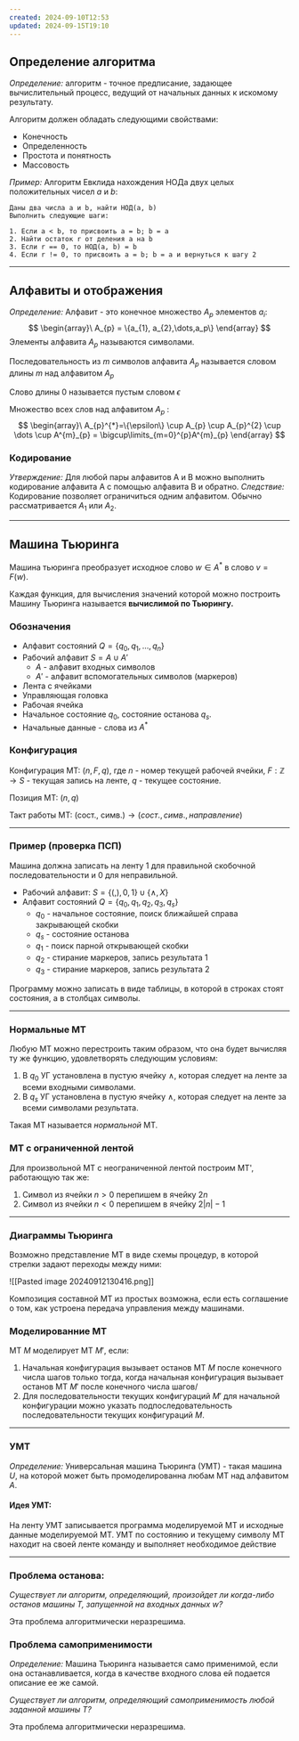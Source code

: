 ```yaml
---
created: 2024-09-10T12:53
updated: 2024-09-15T19:10
---
```

## Определение алгоритма

*Определение:* алгоритм - точное предписание, задающее вычислительный процесс, ведущий от начальных данных к искомому результату.

Алгоритм должен обладать следующими свойствами:
- Конечность
- Определенность
- Простота и понятность
- Массовость

*Пример:* Алгоритм Евклида нахождения НОДа двух целых положительных чисел $a$ и $b$:
```
Даны два числа a и b, найти НОД(а, b)
Выполнить следующие шаги:

1. Если a < b, то присвоить a = b; b = a
2. Найти остаток r от деления а на b
3. Если r == 0, то НОД(а, b) = b
4. Если r != 0, то присвоить a = b; b = a и вернуться к шагу 2
```
---
## Алфавиты и отображения

*Определение:* Алфавит - это конечное множество $A_{p}$ элементов $a_{i}$:$$
\begin{array}\
A_{p} = \{a_{1}, a_{2},\dots,a_p\}
\end{array}
$$Элементы алфавита $A_{p}$ называются символами.

Последовательность из $m$ символов алфавита $A_{p}$ называется словом длины $m$ над алфавитом $A_{p}$

Слово длины 0 называется пустым словом $\epsilon$

Множество всех слов над алфавитом $A_{p}$ :
$$
\begin{array}\
A_{p}^{*}=\{\epsilon\} \cup A_{p} \cup A_{p}^{2} \cup \dots \cup A^{m}_{p} = \bigcup\limits_{m=0}^{p}A^{m}_{p}
\end{array}
$$
### Кодирование

*Утверждение:* Для любой пары алфавитов A и B можно выполнить кодирование алфавита А с помощью алфавита В и обратно.
*Следствие:* Кодирование позволяет ограничиться одним алфавитом. Обычно рассматривается $A_{1}$ или $A_{2}$.

---
## Машина Тьюринга

Машина тьюринга преобразует исходное слово $w \in A^{*}$ в слово $v = F(w)$.

Каждая функция, для вычисления значений которой можно построить Машину Тьюринга называется **вычислимой по Тьюрингу.**

### Обозначения
- Алфавит состояний $Q = \{q_{0}, q_{1}, \dots, q_{n}\}$
- Рабочий алфавит $S = A \cup A'$
	- $A$ - алфавит входных символов
	- $A'$ - алфавит вспомогательных символов (маркеров)
- Лента с ячейками
- Управляющая головка
- Рабочая ячейка
- Начальное состояние $q_{0}$, состояние останова $q_{s}$.
- Начальные данные - слова из $A^{*}$

### Конфигурация

Конфигурация МТ: $(n, F, q)$, где $n$ - номер текущей рабочей ячейки, $F : \mathbb{Z} \to S$ - текущая запись на ленте, $q$ - текущее состояние.

Позиция МТ: $(n,q)$

Такт работы МТ: $(\text{сост., симв.}) \to (сост., симв., направление)$

---
### Пример (проверка ПСП)

Машина должна записать на ленту 1 для правильной скобочной последовательности и 0 для неправильной.
- Рабочий алфавит: $S = \{(,),0,1\} \cup \{\wedge, X\}$
- Алфавит состояний $Q = \{q_{0}, q_{1}, q_{2}, q_{3}, q_{s}\}$
	- $q_{0}$ - начальное состояние, поиск ближайшей справа закрывающей скобки
	- $q_{s}$ - состояние останова
	- $q_{1}$ - поиск парной открывающей скобки
	- $q_{2}$ - стирание маркеров, запись результата 1
	- $q_{3}$ - стирание маркеров, запись результата 2

Программу можно записать в виде таблицы, в которой в строках стоят состояния, а в столбцах символы.

---
### Нормальные МТ

Любую МТ можно перестроить таким образом, что она будет вычисляя ту же функцию, удовлетворять следующим условиям:

1. В  $q_{0}$ УГ установлена в пустую ячейку $\wedge$, которая следует на ленте за всеми входными символами.
2. В $q_{s}$ УГ установлена в пустую ячейку $\wedge$, которая следует на ленте за всеми символами результата.

Такая МТ называется *нормальной* МТ.

### МТ с ограниченной лентой

Для произвольной МТ с неограниченной лентой построим МТ', работающую так же:
1. Символ из ячейки $n>0$ перепишем в ячейку $2n$
2. Символ из ячейки $n<0$ перепишем в ячейку $2|n|-1$

---
### Диаграммы Тьюринга

Возможно представление МТ в виде схемы процедур, в которой стрелки задают переходы между ними:

![[Pasted image 20240912130416.png]]

Композиция составной МТ из простых возможна, если есть соглашение о том, как устроена передача управления между машинами.

### Моделированние МТ

МТ $M$ моделирует МТ $M'$, если:
1. Начальная конфигурация вызывает останов МТ $M$ после конечного числа шагов только тогда, когда начальная конфигурация вызывает останов МТ $M'$ после конечного числа шагов/
2. Для последовательности текущих конфигураций $M'$ для начальной конфигурации можно указать подпоследовательность последовательности текущих конфигураций $M$.

---
### УМТ

*Определение:* Универсальная машина Тьюринга (УМТ) - такая машина $U$, на которой может быть промоделированна любам МТ над алфавитом $A$.

#### Идея УМТ:

На ленту УМТ записывается программа моделируемой МТ и исходные данные моделируемой МТ. УМТ по состоянию и текущему символу МТ находит на своей ленте команду и выполняет необходимое действие

---
### Проблема останова:

*Существует ли алгоритм, определяющий, произойдет ли когда-либо останов машины $T$, запущенной на входных данных $w$?*

Эта проблема алгоритмически неразрешима.

### Проблема самоприменимости

*Определение:* Машина Тьюринга называется само применимой, если она останавливается, когда в качестве входного слова ей подается описание ее же самой.

*Существует ли алгоритм, определяющий самоприменимость любой заданной машины $T$?*

Эта проблема алгоритмически неразрешима.